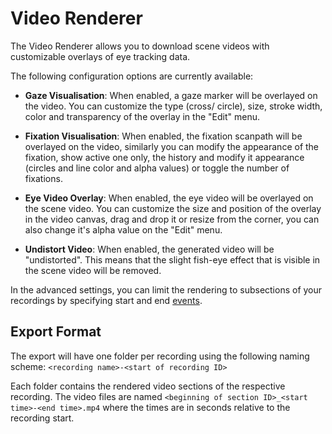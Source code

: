 # Video Renderer

<Youtube src="MknNurPSX5Q"/>

The Video Renderer allows you to download scene videos with customizable overlays of eye tracking data.

The following configuration options are currently available:

- **Gaze Visualisation**: When enabled, a gaze marker will be overlayed on the video. You can customize the type (cross/ circle), size, stroke width, color and transparency of the overlay in the "Edit" menu.

- **Fixation Visualisation**: When enabled, the fixation scanpath will be overlayed on the video, similarly you can modify the appearance of the fixation, show active one only, the history and modify it appearance (circles and line color and alpha values) or toggle the number of fixations.

- **Eye Video Overlay**: When enabled, the eye video will be overlayed on the scene video. You can customize the size and position of the overlay in the video canvas, drag and drop it or resize from the corner, you can also change it's alpha value on the "Edit" menu.

- **Undistort Video**: When enabled, the generated video will be "undistorted". This means that the slight fish-eye effect that is visible in the scene video will be removed.

In the advanced settings, you can limit the rendering to subsections of your recordings by specifying start and end [events](../../events/index.md).

## Export Format

The export will have one folder per recording using the following naming scheme:
`<recording name>-<start of recording ID>`

Each folder contains the rendered video sections of the respective recording. The video files are named
`<beginning of section ID>_<start time>-<end time>.mp4`
where the times are in seconds relative to the recording start.
